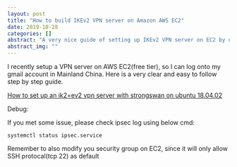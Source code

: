 ```yaml
---
layout: post
title: "How to build IKEv2 VPN server on Amazon AWS EC2"
date: 2019-10-28
categories: []
abstract: "A very nice guide of setting up IKEv2 VPN server on EC2 by using strongswan(ipsec)"
abstract_img: ""
---
```


I recently setup a VPN server on AWS EC2(free tier), so I can log onto my gmail account in Mainland China.
Here is a very clear and easy to follow step by step guide.

[How to set up an ik2=ev2 vpn server with strongswan on ubuntu 18.04.02](https://www.digitalocean.com/community/tutorials/how-to-set-up-an-ikev2-vpn-server-with-strongswan-on-ubuntu-18-04-2)

Debug:

If you met some issue, please check ipsec log using below cmd:

<code>systemctl status ipsec.service</code>

Remember to also modify you security group on EC2, since it will only allow SSH protocal(tcp 22) as default